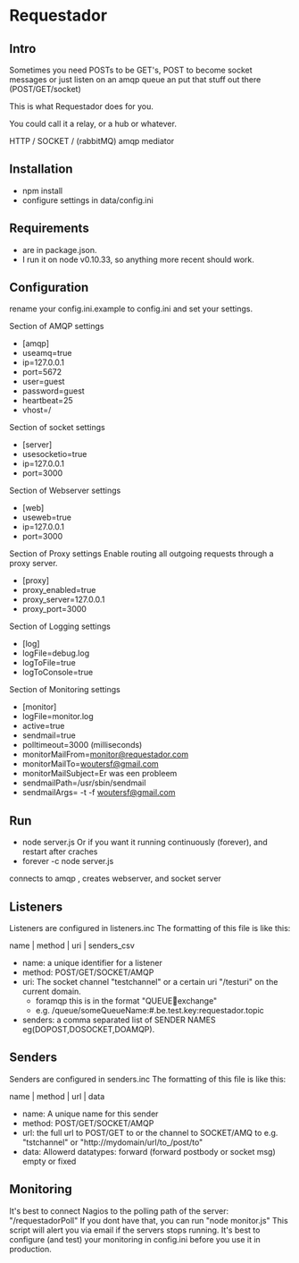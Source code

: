 # Requestador #

## Intro ##
Sometimes you need POSTs to be GET's, POST to become socket messages or
just listen on an amqp queue an put that stuff out there (POST/GET/socket)

This is what Requestador does for you.

You could call it a relay, or a hub or whatever.

HTTP / SOCKET / (rabbitMQ) amqp mediator

## Installation ##
* npm install
* configure settings in data/config.ini

## Requirements ##
* are in package.json.
* I run it on node v0.10.33, so anything more recent should work.

## Configuration ##
rename your config.ini.example to config.ini and set your settings.

Section of AMQP settings
* [amqp]
* useamq=true
* ip=127.0.0.1
* port=5672
* user=guest
* password=guest
* heartbeat=25
* vhost=/

Section of socket settings
* [server]
* usesocketio=true
* ip=127.0.0.1
* port=3000

Section of Webserver settings
* [web]
* useweb=true
* ip=127.0.0.1
* port=3000

Section of Proxy settings
Enable routing all outgoing requests through a proxy server.
* [proxy]
* proxy_enabled=true
* proxy_server=127.0.0.1
* proxy_port=3000


Section of Logging settings
* [log]
* logFile=debug.log
* logToFile=true
* logToConsole=true

Section of Monitoring settings
* [monitor]
* logFile=monitor.log
* active=true
* sendmail=true
* polltimeout=3000 (milliseconds)
* monitorMailFrom=monitor@requestador.com
* monitorMailTo=woutersf@gmail.com
* monitorMailSubject=Er was een probleem
* sendmailPath=/usr/sbin/sendmail
* sendmailArgs= -t -f woutersf@gmail.com



## Run ##
* node server.js Or if you want it running continuously (forever), and restart after craches
* forever -c node server.js

connects to amqp , creates webserver, and socket server

## Listeners ##
Listeners are configured in listeners.inc
The formatting of this file is like this:

name | method | uri | senders_csv

* name: a unique identifier for a listener
* method:  POST/GET/SOCKET/AMQP
* uri: The socket channel "testchannel" or a certain uri "/testuri" on the current domain.
  * foramqp this is in the format "QUEUE:key:exchange"
  * e.g. /queue/someQueueName:#.be.test.key:requestador.topic
* senders: a comma separated list of SENDER NAMES eg(DOPOST,DOSOCKET,DOAMQP).

## Senders ##
Senders are configured in senders.inc
The formatting of this file is like this:

name | method | url | data
* name: A unique name for this sender
* method: POST/GET/SOCKET/AMQP
* url: the full url to POST/GET to or the channel to SOCKET/AMQ to
e.g. "tstchannel" or "http://mydomain/url/to_/post/to"
* data: Allowerd datatypes: forward (forward postbody or socket msg) empty or fixed

## Monitoring ##
It's best to connect Nagios to the polling path of the server: "/requestadorPoll"
If you dont have that, you can run "node monitor.js" This script will alert you via email if the servers stops running.
It's best to configure (and test) your monitoring in config.ini before you use it in production.
